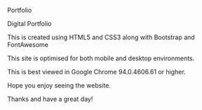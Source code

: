 Portfolio

Digital Portfolio

This is created using HTML5 and CSS3 along with Bootstrap and FontAwesome

This site is optimised for both mobile and desktop environments.

This is best viewed in Google Chrome 94.0.4606.61 or higher.

Hope you enjoy seeing the website.

Thanks and have a great day!
